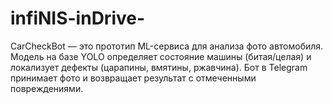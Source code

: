 # infiNIS-inDrive-
CarCheckBot — это прототип ML-сервиса для анализа фото автомобиля. Модель на базе YOLO определяет состояние машины (битая/целая) и локализует дефекты (царапины, вмятины, ржавчина). Бот в Telegram принимает фото и возвращает результат с отмеченными повреждениями.
